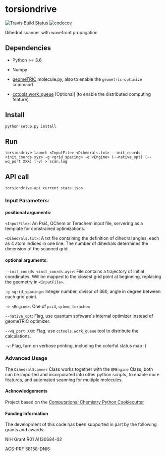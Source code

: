 torsiondrive
==============================
[![Travis Build Status](https://travis-ci.org/lpwgroup/torsiondrive.png)](https://travis-ci.org/lpwgroup/torsiondrive)
[![codecov](https://codecov.io/gh/lpwgroup/torsiondrive/branch/master/graph/badge.svg)](https://codecov.io/gh/lpwgroup/torsiondrive/branch/master)

Dihedral scanner with wavefront propagation

## Dependencies

* Python >= 3.6

* Numpy

* [geomeTRIC](https://github.com/leeping/geomeTRIC) molecule.py, also to enable the `geometric-optimize` command

* [cctools.work_queue](https://github.com/cooperative-computing-lab/cctools) [Optional] (to enable the distributed computing feature)

## Install
`python setup.py install`

## Run
`torsiondrive-launch <InputFile> <Dihedrals.txt> --init_coords <init_coords.xyz> -g <grid_spacing> -e <Engine> (--native_opt) (--wq_port XXX) (-v) > scan.log`

## API call
`torsiondrive-api current_state.json`

### Input Parameters:

#### positional arguments:

`<InputFile>`: An Psi4, QChem or Terachem input file, servering as a template for constrained optimizations.

`<Dihedrals.txt>`: A txt file containing the definition of dihedral angles, each as 4 atom indices in one line. The number of dihedrals determines the dimension of the scanned grid.

#### optional arguments:

`--init_coords <init_coords.xyz>`: File contains a trajectory of initial coordinates. Will be mapped to the closest grid point at beginning, replacing the geometry in `<InputFile>`.

`-g <grid_spacing>`: Integer number, divisor of 360, angle in degree between each grid point.

`-e <Engine>`: One of `psi4`, `qchem`, `terachem`

`--native_opt`: Flag, use quantum software's internal optimizer instead of geomeTRIC optimizer.

`--wq_port XXX`: Flag, use `cctools.work_queue` tool to distribute the calculations.

`-v`: Flag, turn on verbose printing, including the colorful status map :)

### Advanced Usage

The `DihedralScanner` Class works together with the `QMEngine` Class, both can be imported and incorporated into other python scripts, to enable more features, and automated scanning for multiple molecules.

#### Acknowledgements

Project based on the
[Computational Chemistry Python Cookiecutter](https://github.com/choderalab/cookiecutter-python-comp-chem)

#### Funding Information

The development of this code has been supported in part by the following grants and awards:

NIH Grant R01 AI130684-02

ACS-PRF 58158-DNI6
